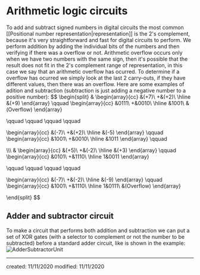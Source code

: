 # Arithmetic logic circuits
To add and subtract signed numbers in digital circuits the most common [[Positional number representation|representation]] is the 2's complement, because it's very straightforward and fast for digital circuits to perform. We perform addition by adding the individual bits of the numbers and then verifying if there was a overflow or not. 
Arithmetic overflow occurs only when we have two numbers with the same sign, then it's possible that the result does not fit in the 2's complement range of representation, in this case we say that an arithmetic overflow has ocurred. To determine if a overflow has ocurred we simply look at the last 2 carry-outs, if they have different values, then there was an overflow.
Here are some examples of adition and subtraction (subtraction is just adding a negative number to a positive number):
$$
\begin{split}
&
\begin{array}{cc}
&(+7)\\
+&(+2)\\
\hline
&(+9)
\end{array}
\qquad
\begin{array}{cc}
&0111\\
+&0010\\
\hline
&1001\\
&(Overflow)
\end{array}

\qquad
\qquad
\qquad
\qquad

\begin{array}{cc}
&(-7)\\
+&(+2)\\
\hline
&(-5)
\end{array}
\qquad
\begin{array}{cc}
&1001\\
+&0010\\
\hline
&1011
\end{array}
\qquad

\\\\\\
&
\begin{array}{cc}
&(+5)\\
+&(-2)\\
\hline
&(+3)
\end{array}
\qquad
\begin{array}{cc}
&0101\\
+&1110\\
\hline
1&0011
\end{array}

\qquad
\qquad
\qquad
\qquad

\begin{array}{cc}
&(-7)\\
+&(-2)\\
\hline
&(-9)
\end{array}
\qquad
\begin{array}{cc}
&1001\\
+&1110\\
\hline
1&0111\\
&(Overflow)
\end{array}

\end{split}
$$

## Adder and subtractor circuit
To make a circuit that performs both addition and subtraction we can put a set of XOR gates (with a selector to complement or not the number to be subtracted) before a standard adder circuit, like is shown in the example: 
![AdderSubtractorUnit](adder_sub.png)

---

created: 11/11/2020
modified: 11/11/2020
